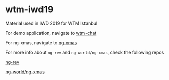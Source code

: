 # wtm-iwd19
Material used in IWD 2019 for WTM Istanbul

For demo application, navigate to [wtm-chat](/wtm-chat)

For ng-xmas, navigate to [ng-xmas](/ng-xmas)

For more info about `ng-rev` and `ng-world/ng-xmas`, check the following repos

[ng-rev](https://github.com/mgechev/ngrev)

[ng-world/ng-xmas](https://github.com/mgechev/ngworld)
